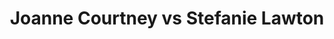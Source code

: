 ---
title: Joanne Courtney vs Stefanie Lawton
player1:
  name: Courtney, Joanne
  percent: 84
  wins: 4
  losses: 3
player2:
  name: Lawton, Stefanie
  percent: 76
  wins: 3
  losses: 4
games:
- player1:
    team: AB
    position: Third
    percent: 83
    win: 0
    loss: 1
  player2:
    team: SK
    position: Fourth
    percent: 79
    win: 1
    loss: 0
  event: Hearts
  year: 2014
  draw: Round Robin(4)
  score: SK 8 - AB 6
- player1:
    team: AB
    position: Third
    percent: 80
    win: 1
    loss: 0
  player2:
    team: SK
    position: Fourth
    percent: 81
    win: 0
    loss: 1
  event: Hearts
  year: 2014
  draw: Page 3-4(19)
  score: AB 8 - SK 7
- player1:
    team: CA
    position: Second
    percent: 95
    win: 1
    loss: 0
  player2:
    team: SK
    position: Fourth
    percent: 78
    win: 0
    loss: 1
  event: Hearts
  year: 2015
  draw: Round Robin(2)
  score: SK 3 - CA 6
- player1:
    team: CA
    position: Second
    percent: 82
    win: 0
    loss: 1
  player2:
    team: SK
    position: Fourth
    percent: 83
    win: 1
    loss: 0
  event: Hearts
  year: 2015
  draw: Page 3-4(19)
  score: CA 7 - SK 8
- player1:
    team: CA
    position: Second
    percent: 89
    win: 1
    loss: 0
  player2:
    team: SK
    position: Fourth
    percent: 69
    win: 0
    loss: 1
  event: Hearts
  year: 2015
  draw: Bronze(21)
  score: CA 7 - SK 5
- player1:
    team: 'ON'
    position: Second
    percent: 73
    win: 0
    loss: 1
  player2:
    team: SK
    position: Third
    percent: 73
    win: 1
    loss: 0
  event: Hearts
  year: 2019
  draw: Pool(19)
  score: ON 3 - SK 6
- player1:
    team: 'ON'
    position: Second
    percent: 86
    win: 1
    loss: 0
  player2:
    team: SK
    position: Third
    percent: 73
    win: 0
    loss: 1
  event: Hearts
  year: 2019
  draw: Semi-Final(22)
  score: ON 9 - SK 7
- player1:
    team: SWE
    position: Third
    percent: 81
    win: 1
    loss: 0
  player2:
    team: LAW
    position: Fourth
    percent: 76
    win: 0
    loss: 1
  event: Trials (Women)
  year: 2013
  draw: Round Robin(3)
  score: SWE 8 - LAW 6
---